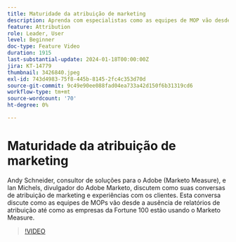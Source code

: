 ```yaml
---
title: Maturidade da atribuição de marketing
description: Aprenda com especialistas como as equipes de MOP vão desde relatórios sem atribuição até como as empresas da Fortune 100 estão usando o Marketo Measure.
feature: Attribution
role: Leader, User
level: Beginner
doc-type: Feature Video
duration: 1915
last-substantial-update: 2024-01-18T00:00:00Z
jira: KT-14779
thumbnail: 3426840.jpeg
exl-id: 743d4983-75f8-445b-8145-2fc4c353d70d
source-git-commit: 9c49e90ee088fad04ea733a42d150f6b31319cd6
workflow-type: tm+mt
source-wordcount: '70'
ht-degree: 0%

---
```


# Maturidade da atribuição de marketing

Andy Schneider, consultor de soluções para o Adobe (Marketo Measure), e Ian Michels, divulgador do Adobe Marketo, discutem como suas conversas de atribuição de marketing e experiências com os clientes. Esta conversa discute como as equipes de MOPs vão desde a ausência de relatórios de atribuição até como as empresas da Fortune 100 estão usando o Marketo Measure.

>[!VIDEO](https://video.tv.adobe.com/v/3426840/?learn=on)
